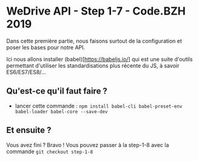 # WeDrive API - Step 1-7 - Code.BZH 2019

Dans cette première partie, nous faisons surtout de la configuration et poser les bases pour notre API. 

Ici nous allons installer (babel)[https://babeljs.io/] qui est une suite d'outils permettant d'utiliser les standardisations plus récente du JS, à savoir ES6/ES7/ES8/...


## Qu'est-ce qu'il faut faire ? 

- lancer cette commande : ``npm install babel-cli babel-preset-env babel-loader babel-core --save-dev``


## Et ensuite ? 

Vous avez fini ? Bravo ! Vous pouvez passer à la step-1-8 avec la commande ```git checkout step-1-8```